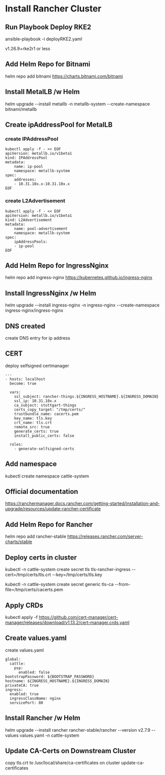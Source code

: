 # Install Rancher Cluster

## Run Playbook Deploy RKE2
ansible-playbook -i <hostlist> deployRKE2.yaml

v1.26.9+rke2r1 or less

## Add Helm Repo for Bitnami
helm repo add bitnami https://charts.bitnami.com/bitnami

## Install MetalLB /w Helm
helm upgrade --install metallb -n metallb-system --create-namespace bitnami/metallb

## Create ipAddressPool for MetalLB
### create IPAddressPool

```
kubectl apply -f - << EOF
apiVersion: metallb.io/v1beta1
kind: IPAddressPool
metadata:
    name: ip-pool
    namespace: metallb-system
spec:
    addresses:
    - 10.31.10x.x-10.31.10x.x
EOF
```
### create L2Advertisement

```
kubectl apply -f - << EOF
apiVersion: metallb.io/v1beta1
kind: L2Advertisement
metadata:
    name: pool-advertisement
    namespace: metallb-system
spec:
    ipAddressPools:
    - ip-pool
EOF
```

## Add Helm Repo for IngressNginx
helm repo add ingress-nginx https://kubernetes.github.io/ingress-nginx

## Install IngressNginx /w Helm
helm upgrade --install ingress-nginx -n ingress-nginx --create-namespace ingress-nginx/ingress-nginx

## DNS created
create DNS entry for ip address

## CERT
deploy selfsigned certmanager

```
---
- hosts: localhost
  become: true

  vars:
    ssl_subject: rancher-things.${INGRESS_HOSTNAME}.${INGRESS_DOMAIN}
    ssl_ip: 10.31.10x.x
    ca_subject: stuttgart-things
    certs_copy_target: "/tmp/certs/"
    trustbundle_name: cacerts.pem
    key_name: tls.key
    crt_name: tls.crt
    remote_src: true
    generate_certs: true
    install_public_certs: false

  roles:
    - generate-selfsigned-certs
```

## Add namespace
kubectl create namespace cattle-system

## Official documentation
https://ranchermanager.docs.rancher.com/getting-started/installation-and-upgrade/resources/update-rancher-certificate

## Add Helm Repo for Rancher
helm repo add rancher-stable https://releases.rancher.com/server-charts/stable

## Deploy certs in cluster
kubectl -n cattle-system create secret tls tls-rancher-ingress --cert=/tmp/certs/tls.crt --key=/tmp/certs/tls.key

kubectl -n cattle-system create secret generic tls-ca --from-file=/tmp/certs/cacerts.pem

## Apply CRDs
kubectl apply -f https://github.com/cert-manager/cert-manager/releases/download/v1.13.2/cert-manager.crds.yaml

## Create values.yaml
create values.yaml

```
global:
  cattle:
    psp:
      enabled: false
bootstrapPassword: ${BOOTSTRAP_PASSWORD}
hostname: ${INGRESS_HOSTNAME}.${INGRESS_DOMAIN}
privateCA: true
ingress:
  enabled: true
  ingressClassName: nginx
  servicePort: 80
```

## Install Rancher /w Helm
helm upgrade --install rancher rancher-stable/rancher --version v2.7.9 --values values.yaml -n cattle-system

## Update CA-Certs on Downstream Cluster
copy tls.crt to /usr/local/share/ca-certificates on cluster
update-ca-certificates

